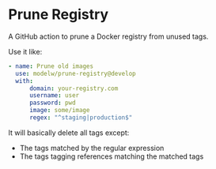 # Prune Registry

A GitHub action to prune a Docker registry from unused tags.

Use it like:

```yaml
- name: Prune old images
  use: modelw/prune-registry@develop
  with:
      domain: your-registry.com
      username: user
      password: pwd
      image: some/image
      regex: "^staging|production$"
```

It will basically delete all tags except:

- The tags matched by the regular expression
- The tags tagging references matching the matched tags

